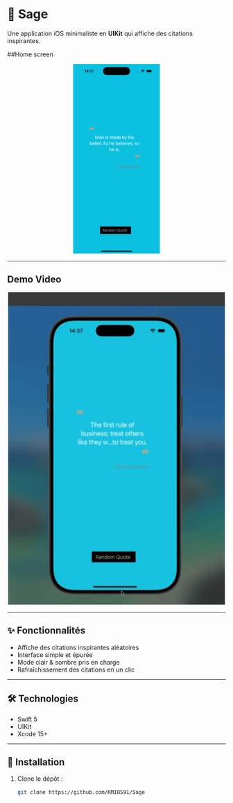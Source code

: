 # 🌿 Sage

Une application iOS minimaliste en **UIKit** qui affiche des citations inspirantes.

##Home screen

<p align="center">
<img src="Screenshots/picture.png" width="200" alt="Home" >
</p>


---
## Demo Video

<div align="center">
<img src="Screenshots/gif.gif" alt="" width="500">
</div>

---

## ✨ Fonctionnalités
- Affiche des citations inspirantes aléatoires
- Interface simple et épurée
- Mode clair & sombre pris en charge
- Rafraîchissement des citations en un clic

---

## 🛠️ Technologies
- Swift 5
- UIKit
- Xcode 15+

---

## 🚀 Installation
1. Clone le dépôt :
   ```bash
   git clone https://github.com/KMIOS91/Sage
